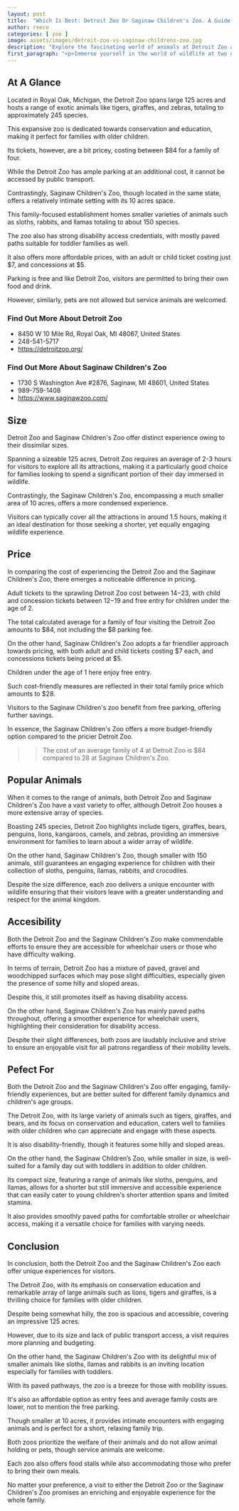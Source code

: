 ```yaml
---
layout: post
title:  "Which Is Best: Detroit Zoo Or Saginaw Children's Zoo. A Guide To Which Is The Best Zoo In Michigan, USA"
author: reece
categories: [ zoo ]
image: assets/images/detroit-zoo-vs-saginaw-childrens-zoo.jpg
description: "Explore the fascinating world of animals at Detroit Zoo and Saginaw Children's Zoo. This in-depth comparison of exhibits, amenities, experiences, and conservation efforts give insight for your next family adventure."
first_paragraph: "<p>Immerse yourself in the world of wildlife at two of Michigan's renowned zoos.</p><p>The splendid Detroit Zoo offers a rare encounter with diverse species from tigers to penguins in a sizeable, educational and conservation-focused environment.</p><p>In contrast, Saginaw Children's Zoo offers a cozy invitation with a sprinkle of unique critters like sloths and rabbits for a family-friendly trip.</p><p>Join us in our exploration of different sizes, exhibits, accessibility options, and pricing, to get a feel of what awaits visitors at both zoos.</p>"
---
```


<div class="overview" markdown="1"> 

## At A Glance 

Located in Royal Oak, Michigan, the Detroit Zoo spans large 125 acres and hosts a range of exotic animals like tigers, giraffes, and zebras, totaling to approximately 245 species. 

This expansive zoo is dedicated towards conservation and education, making it perfect for families with older children. 

Its tickets, however, are a bit pricey, costing between $84 for a family of four. 

While the Detroit Zoo has ample parking at an additional cost, it cannot be accessed by public transport.

Contrastingly, Saginaw Children's Zoo, though located in the same state, offers a relatively intimate setting with its 10 acres space. 

This family-focused establishment homes smaller varieties of animals such as sloths, rabbits, and llamas totaling to about 150 species. 

The zoo also has strong disability access credentials, with mostly paved paths suitable for toddler families as well. 

It also offers more affordable prices, with an adult or child ticket costing just $7, and concessions at $5. 

Parking is free and like Detroit Zoo, visitors are permitted to bring their own food and drink. 

However, similarly, pets are not allowed but service animals are welcomed.

<div class="find-out-more" markdown="1">

### Find Out More About Detroit Zoo

- 8450 W 10 Mile Rd, Royal Oak, MI 48067, United States
- 248-541-5717
- https://detroitzoo.org/


</div>



<div class="find-out-more" markdown="1">

### Find Out More About Saginaw Children's Zoo

- 1730 S Washington Ave #2876, Saginaw, MI 48601, United States
- 989-759-1408
- https://www.saginawzoo.com/


</div>

</div>
    
    

## Size 

Detroit Zoo and Saginaw Children's Zoo offer distinct experience owing to their dissimilar sizes. 

Spanning a sizeable 125 acres, Detroit Zoo requires an average of 2-3 hours for visitors to explore all its attractions, making it a particularly good choice for families looking to spend a significant portion of their day immersed in wildlife. 

Contrastingly, the Saginaw Children's Zoo, encompassing a much smaller area of 10 acres, offers a more condensed experience. 

Visitors can typically cover all the attractions in around 1.5 hours, making it an ideal destination for those seeking a shorter, yet equally engaging wildlife experience.

## Price 

In comparing the cost of experiencing the Detroit Zoo and the Saginaw Children's Zoo, there emerges a noticeable difference in pricing. 

Adult tickets to the sprawling Detroit Zoo cost between $14-$23, with child and concession tickets between $12-$19 and free entry for children under the age of 2. 

The total calculated average for a family of four visiting the Detroit Zoo amounts to $84, not including the $8 parking fee. 

On the other hand, Saginaw Children's Zoo adopts a far friendlier approach towards pricing, with both adult and child tickets costing $7 each, and concessions tickets being priced at $5. 

Children under the age of 1 here enjoy free entry. 

Such cost-friendly measures are reflected in their total family price which amounts to $28. 

Visitors to the Saginaw Children's zoo benefit from free parking, offering further savings. 

In essence, the Saginaw Children's Zoo offers a more budget-friendly option compared to the pricier Detroit Zoo.

>> The cost of an average family of 4 at Detroit Zoo is $84 compared to 28 at Saginaw Children's Zoo.



## Popular Animals 

When it comes to the range of animals, both Detroit Zoo and Saginaw Children's Zoo have a vast variety to offer, although Detroit Zoo houses a more extensive array of species. 

Boasting 245 species, Detroit Zoo highlights include tigers, giraffes, bears, penguins, lions, kangaroos, camels, and zebras, providing an immersive environment for families to learn about a wider array of wildlife. 

On the other hand, Saginaw Children's Zoo, though smaller with 150 animals, still guarantees an engaging experience for children with their collection of sloths, penguins, llamas, rabbits, and crocodiles. 

Despite the size difference, each zoo delivers a unique encounter with wildlife ensuring that their visitors leave with a greater understanding and respect for the animal kingdom.

## Accesibility 

Both the Detroit Zoo and the Saginaw Children's Zoo make commendable efforts to ensure they are accessible for wheelchair users or those who have difficulty walking. 

In terms of terrain, Detroit Zoo has a mixture of paved, gravel and woodchipped surfaces which may pose slight difficulties, especially given the presence of some hilly and sloped areas. 

Despite this, it still promotes itself as having disability access. 

On the other hand, Saginaw Children's Zoo has mainly paved paths throughout, offering a smoother experience for wheelchair users, highlighting their consideration for disability access. 

Despite their slight differences, both zoos are laudably inclusive and strive to ensure an enjoyable visit for all patrons regardless of their mobility levels.

## Pefect For 

Both the Detroit Zoo and the Saginaw Children's Zoo offer engaging, family-friendly experiences, but are better suited for different family dynamics and children's age groups. 

The Detroit Zoo, with its large variety of animals such as tigers, giraffes, and bears, and its focus on conservation and education, caters well to families with older children who can appreciate and engage with these aspects. 

It is also disability-friendly, though it features some hilly and sloped areas. 

On the other hand, the Saginaw Children’s Zoo, while smaller in size, is well-suited for a family day out with toddlers in addition to older children. 

Its compact size, featuring a range of animals like sloths, penguins, and llamas, allows for a shorter but still immersive and accessible experience that can easily cater to young children's shorter attention spans and limited stamina. 

It also provides smoothly paved paths for comfortable stroller or wheelchair access, making it a versatile choice for families with varying needs.

## Conclusion 

In conclusion, both the Detroit Zoo and the Saginaw Children's Zoo each offer unique experiences for visitors. 

The Detroit Zoo, with its emphasis on conservation education and remarkable array of large animals such as lions, tigers and giraffes, is a thrilling choice for families with older children. 

Despite being somewhat hilly, the zoo is spacious and accessible, covering an impressive 125 acres. 

However, due to its size and lack of public transport access, a visit requires more planning and budgeting.

On the other hand, the Saginaw Children's Zoo with its delightful mix of smaller animals like sloths, llamas and rabbits is an inviting location especially for families with toddlers. 

With its paved pathways, the zoo is a breeze for those with mobility issues. 

It's also an affordable option as entry fees and average family costs are lower, not to mention the free parking. 

Though smaller at 10 acres, it provides intimate encounters with engaging animals and is perfect for a short, relaxing family trip. 



Both zoos prioritize the welfare of their animals and do not allow animal holding or pets, though service animals are welcome. 

Each zoo also offers food stalls while also accommodating those who prefer to bring their own meals. 

No matter your preference, a visit to either the Detroit Zoo or the Saginaw Children's Zoo promises an enriching and enjoyable experience for the whole family.